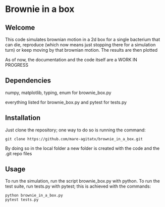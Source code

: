 # Brownie in a box

## Welcome

This code simulates brownian motion in a 2d box for a single bacterium that
can die, reproduce (which now means just stopping there for a simulation turn)
or keep moving by that brownian motion. The results are then plotted

As of now, the documentation and the code itself are a WORK IN PROGRESS

## Dependencies

numpy, matplotlib, typing, enum for brownie_box.py

everything listed for brownie_box.py and pytest for tests.py

## Installation

Just clone the repository; one way to do so is running the command:

```
git clone https://github.com/mare-agitatx/brownie_in_a_box.git
```

By doing so in the local folder a new folder is created with the code and
the .git repo files

## Usage

To run the simulation, run the script brownie_box.py with python. To run the
test suite, run tests.py with pytest; this is achieved with the commands:

```
python brownie_in_a_box.py
pytest tests.py
```
